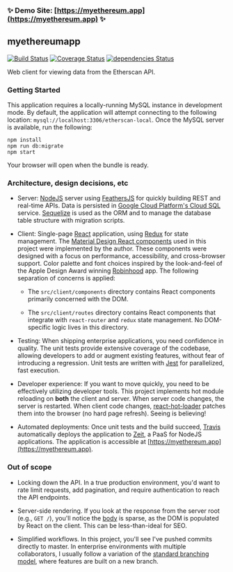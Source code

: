### ✨ Demo Site: [https://myethereum.app](https://myethereum.app) ✨

## myethereumapp

[![Build Status](https://travis-ci.org/petermikitsh/myethereumapp.svg?branch=master)](https://travis-ci.org/petermikitsh/myethereumapp) [![Coverage Status](https://coveralls.io/repos/github/petermikitsh/myethereumapp/badge.svg?branch=master)](https://coveralls.io/github/petermikitsh/myethereumapp?branch=master) [![dependencies Status](https://david-dm.org/petermikitsh/myethereumapp/status.svg)](https://david-dm.org/petermikitsh/myethereumapp)

Web client for viewing data from the Etherscan API.

### Getting Started

This application requires a locally-running MySQL instance in development mode. By default, the application will attempt connecting to the following location: `mysql://localhost:3306/etherscan-local`. Once the MySQL server is available, run the following:

```
npm install
npm run db:migrate
npm start
```

Your browser will open when the bundle is ready.

### Architecture, design decisions, etc

- Server: [NodeJS](https://nodejs.org/en/) server using [FeathersJS](https://feathersjs.com/) for quickly building REST and real-time APIs. Data is persisted in [Google Cloud Platform's Cloud SQL](https://cloud.google.com/sql/) service. [Sequelize](https://github.com/sequelize/sequelize) is used as the ORM and to manage the database table structure with migration scripts.

- Client: Single-page [React](https://reactjs.org/) application, using [Redux](https://redux.js.org/) for state management. The [Material Design React components](https://github.com/collegepulse/material-react-components) used in this project were implemented by the author. These components were designed with a focus on performance, accessibility, and cross-browser support. Color palette and font choices inspired by the look-and-feel of the Apple Design Award winning [Robinhood](https://robinhood.com/) app. The following separation of concerns is applied:

  - The `src/client/components` directory contains React components primarily concerned with the DOM.

  - The `src/client/routes` directory contains React components that integrate with `react-router` and `redux` state management. No DOM-specific logic lives in this directory.

- Testing: When shipping enterprise applications, you need confidence in quality. The unit tests provide extensive coverage of the codebase, allowing developers to add or augment existing features, without fear of introducing a regression. Unit tests are written with [Jest](https://jestjs.io/) for parallelized, fast execution.

- Developer experience: If you want to move quickly, you need to be effectively utilizing developer tools. This project implements hot module reloading on **both** the client and server. When server code changes, the server is restarted. When client code changes, [react-hot-loader](https://github.com/gaearon/react-hot-loader) patches them into the browser (no hard page refresh). Seeing is believing!

- Automated deployments: Once unit tests and the build succeed, [Travis](https://travis-ci.org/petermikitsh/myethereumapp) automatically deploys the application to [Zeit](https://zeit.co/), a PaaS for NodeJS applications. The application is accessible at [https://myethereum.app](https://myethereum.app).

### Out of scope

- Locking down the API. In a true production environment, you'd want to rate limit requests, add pagination, and require authentication to reach the API endpoints.

- Server-side rendering. If you look at the response from the server root (e.g., `GET /`), you'll notice the [body](https://github.com/petermikitsh/myethereumapp/blob/master/src/server/services/render/index.js) is sparse, as the DOM is populated by React on the client. This can be less-than-ideal for SEO.

- Simplified workflows. In this project, you'll see I've pushed commits directly to master. In enterprise environments with multiple collaborators, I usually follow a variation of the [standard branching model](https://nvie.com/posts/a-successful-git-branching-model/?), where features are built on a new branch.
